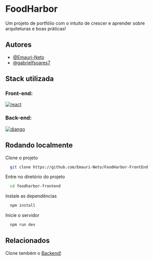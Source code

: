 
# FoodHarbor

Um projeto de portfólio com o intuito de crescer e aprender sobre arquiteturas e boas práticas!


## Autores

- [@Emauri-Neto](https://github.com/Emauri-Neto)
- [@gabrielfsoares7](https://github.com/gabrielfsoares7)


## Stack utilizada

### Front-end: 
[![react](https://img.shields.io/badge/React-20232A?style=for-the-badge&logo=react&logoColor=61DAFB)](https://react.dev/)

### Back-end: 
[![django](https://img.shields.io/badge/Django-092E20?style=for-the-badge&logo=django&logoColor=white)](https://www.djangoproject.com/)


## Rodando localmente

Clone o projeto

```bash
  git clone https://github.com/Emauri-Neto/FoodHarbor-FrontEnd
```

Entre no diretório do projeto

```bash
  cd foodharbor-frontend
```

Instale as dependências

```bash
  npm install
```

Inicie o servidor

```bash
  npm run dev
```


## Relacionados

Clone também o [Backend!](https://github.com/Emauri-Neto/FoodHarbor-BackEnd)

